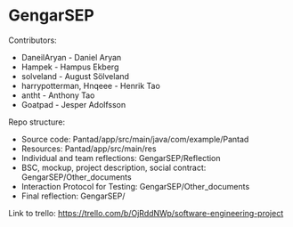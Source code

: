 # GengarSEP

Contributors:
- DaneilAryan             - Daniel Aryan
- Hampek                  - Hampus Ekberg
- solveland               - August Sölveland
- harrypotterman, Hnqeee  - Henrik Tao
- antht                   - Anthony Tao
- Goatpad                 - Jesper Adolfsson

Repo structure:
- Source code:                                        Pantad/app/src/main/java/com/example/Pantad
- Resources:                                          Pantad/app/src/main/res
- Individual and team reflections:                    GengarSEP/Reflection
- BSC, mockup, project description, social contract:  GengarSEP/Other_documents
- Interaction Protocol for Testing:                   GengarSEP/Other_documents
- Final reflection:                                   GengarSEP/

Link to trello:
https://trello.com/b/OjRddNWp/software-engineering-project
